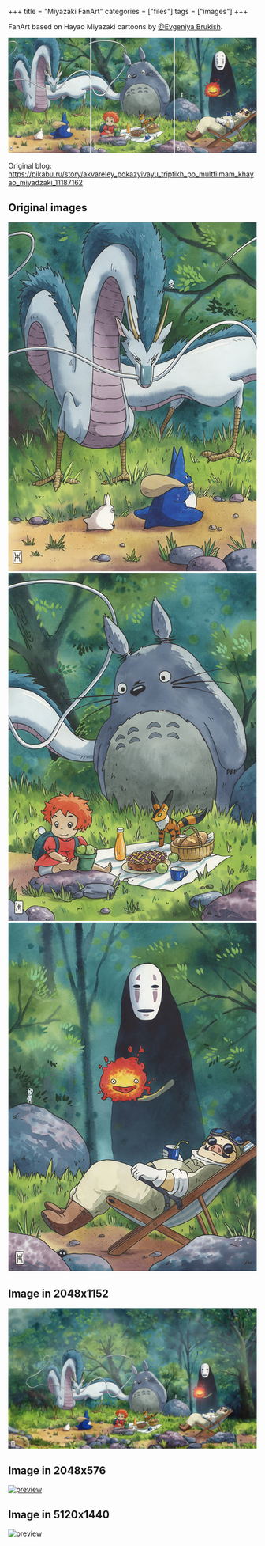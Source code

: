 +++
title = "Miyazaki FanArt"
categories = ["files"]
tags = ["images"]
+++

FanArt based on Hayao Miyazaki cartoons by [@Evgeniya Brukish](https://pikabu.ru/@EvgeniyaBrukish).
<!--more-->
[![preview](/files/images/art/mitazaki-by-eb/eb-240202-preview.jpg)](/files/images/art/mitazaki-by-eb/eb-240202-preview.jpg)

Original blog: https://pikabu.ru/story/akvareley_pokazyivayu_triptikh_po_multfilmam_khayao_miyadzaki_11187162

## Original images
[![preview](/files/images/art/mitazaki-by-eb/eb-240202-orig-01.jpg)](/files/images/art/mitazaki-by-eb/eb-240202-orig-01.jpg)
[![preview](/files/images/art/mitazaki-by-eb/eb-240202-orig-02.jpg)](/files/images/art/mitazaki-by-eb/eb-240202-orig-02.jpg)
[![preview](/files/images/art/mitazaki-by-eb/eb-240202-orig-03.jpg)](/files/images/art/mitazaki-by-eb/eb-240202-orig-03.jpg)
## Image in 2048x1152
[![preview](/files/images/art/mitazaki-by-eb/eb-240202-2048x1152.jpg)](/files/images/art/mitazaki-by-eb/eb-240202-2048x1152.jpg)
## Image in 2048x576
[![preview](/files/images/art/mitazaki-by-eb/eb-240202-eb-240202-2048x576.jpg)](/files/images/art/mitazaki-by-eb/eb-240202-eb-240202-2048x576.jpg)
## Image in 5120x1440
[![preview](/files/images/art/mitazaki-by-eb/eb-240202-eb-240202-2048x576.jpg)](/files/images/art/mitazaki-by-eb/eb-240202-5120x1440.jpg)
